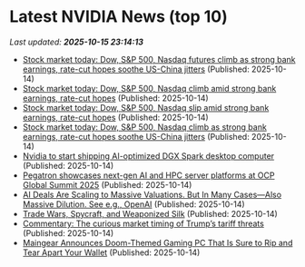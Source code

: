 # Latest NVIDIA News (top 10)
_Last updated: **2025-10-15 23:14:13**_

- [Stock market today: Dow, S&P 500, Nasdaq futures climb as strong bank earnings, rate-cut hopes soothe US-China jitters](https://finance.yahoo.com/news/live/stock-market-today-dow-sp-500-nasdaq-futures-climb-as-strong-bank-earnings-rate-cut-hopes-soothe-us-china-jitters-231143129.html) (Published: 2025-10-14)
- [Stock market today: Dow, S&P 500, Nasdaq climb amid strong bank earnings, rate-cut hopes](https://finance.yahoo.com/news/live/stock-market-today-dow-sp-500-nasdaq-climb-amid-strong-bank-earnings-rate-cut-hopes-231143771.html) (Published: 2025-10-14)
- [Stock market today: Dow, S&P 500, Nasdaq slip amid strong bank earnings, rate-cut hopes](https://finance.yahoo.com/news/live/stock-market-today-dow-sp-500-nasdaq-slip-amid-strong-bank-earnings-rate-cut-hopes-231143750.html) (Published: 2025-10-14)
- [Stock market today: Dow, S&P 500, Nasdaq climb as strong bank earnings, rate-cut hopes soothe US-China jitters](https://finance.yahoo.com/news/live/stock-market-today-dow-sp-500-nasdaq-climb-as-strong-bank-earnings-rate-cut-hopes-soothe-us-china-jitters-231143652.html) (Published: 2025-10-14)
- [Nvidia to start shipping AI-optimized DGX Spark desktop computer](https://siliconangle.com/2025/10/14/nvidia-start-shipping-ai-optimized-dgx-spark-desktop-computer/) (Published: 2025-10-14)
- [Pegatron showcases next-gen AI and HPC server platforms at OCP Global Summit 2025](https://www.digitimes.com/news/a20251014PD244/pegatron-ai-server-hpc-performance-2025.html) (Published: 2025-10-14)
- [AI Deals Are Scaling to Massive Valuations. But In Many Cases—Also Massive Dilution. See e.g., OpenAI](https://www.saastr.com/ai-deals-are-scaling-to-massive-valuations-but-in-many-cases-also-massive-dilution-see-e-g-openai/) (Published: 2025-10-14)
- [Trade Wars, Spycraft, and Weaponized Silk](https://dailyreckoning.com/trade-wars-spycraft-and-weaponized-silk/) (Published: 2025-10-14)
- [Commentary: The curious market timing of Trump’s tariff threats](https://www.channelnewsasia.com/commentary/trump-tariffs-china-stock-market-timing-trade-5400931) (Published: 2025-10-14)
- [Maingear Announces Doom-Themed Gaming PC That Is Sure to Rip and Tear Apart Your Wallet](https://www.cnet.com/tech/computing/maingear-announces-doom-themed-gaming-pc-that-is-sure-to-rip-and-tear-apart-your-wallet/) (Published: 2025-10-14)
